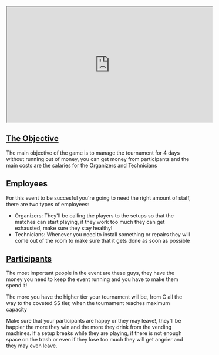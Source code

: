 <iframe width="560" height="315" src="https://www.youtube.com/embed/zQWTpzhywpc"></iframe>
<h2><u>The Objective</u></h2>
<p>
The main objective of the game is to manage the tournament for 4 days without running out of money, you can get money from participants and the main costs are the salaries for the Organizers and Technicians
</p>
<h2>Employees</h2>
<p>
For this event to be succesful you're going to need the right amount of staff, there are two types of employees:
	<ul>
		<li>Organizers: They'll be calling the players to the setups so that the matches can start playing, if they work too much they can get exhausted, make sure they stay healthy!</li>
		<li>Technicians: Whenever you need to install something or repairs they will come out of the room to make sure that it gets done as soon as possible</li>
	</ul>
</p>
<h2><u>Participants</u></h2>
<p>
The most important people in the event are these guys, they have the money you need to keep the event running and you have to make them spend it!
</p>
<p>
The more you have the higher tier your tournament will be, from C all the way to the coveted SS tier, when the tournament reaches maximum capacity
</p>
<p>
Make sure that your participants are happy or they may leave!, they'll be happier the more they win and the more they drink from the vending machines. If a setup breaks while they are playing, if there is not enough space on the trash or even if they lose too much they will get angrier and they may even leave.
</p>